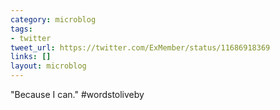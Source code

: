 ```yaml
---
category: microblog
tags:
- twitter
tweet_url: https://twitter.com/ExMember/status/11686918369
links: []
layout: microblog
---
```

"Because I can." #wordstoliveby
